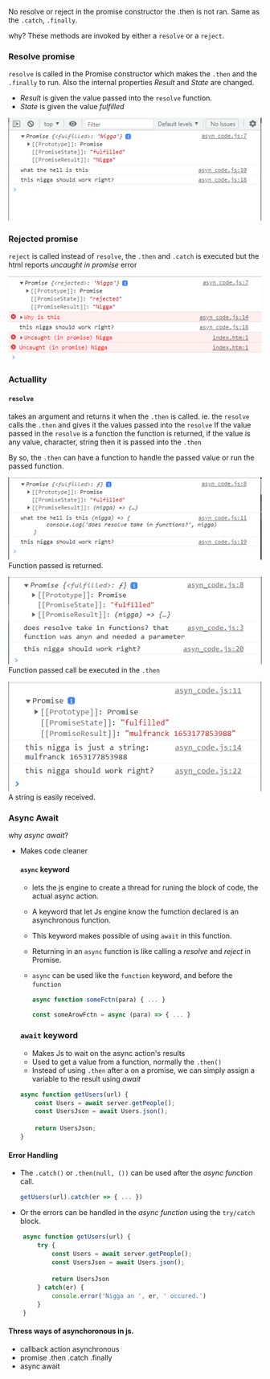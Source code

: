 No resolve or reject in the promise constructor the .then is not ran.
Same as the `.catch`,  `.finally`.

why?
These methods are invoked by either a `resolve` or a `reject`.

### Resolve promise
`resolve` is called in the Promise constructor which makes the `.then` and the `.finally` to run. Also the internal properties _Result_ and _State_ are changed.
- _Result_ is given the value passed into the `resolve` function.
- _State_ is given the value *fulfilled*

![Resolved promise](/assets/resolved%20promise.png)

### Rejected promise
`reject` is called instead of `resolve`, the `.then` and `.catch` is executed but the html reports _uncaught in promise_ error

![Rejected promise](/assets/rejected%20promise.png)


### Actuallity
#### `resolve`
takes an argument and returns it when the `.then` is called. ie. the `resolve` calls the `.then` and gives it the values passed into the `resolve`
If the value passed in the `resolve` is a function the function is returned, if the value is any value, character, string then it is passed into the `.then`

By so, the `.then` can have a function to handle the passed value or run the passed function.

![Resolve returns any thing passed to it](/assets/resolve_returns.png)
Function passed is returned.

![Run a returned function](/assets/running_passed_function.png)
Function passed call be executed in the `.then`

![String passed](/assets/string_passed.png)
A string is easily received.

### Async Await
why _async await_?
- Makes code cleaner

    #### `async` keyword
    - lets the js engine to create a thread for runing the block of code, the actual async action.
    - A keyword that let Js engine know the fumction declared is an asynchronous function.
    - This keyword makes possible of using `await` in this function.
    - Returning in an `async` function is like calling a _resolve_ and _reject_ in Promise.
    - `async` can be used like the `function` keyword, and before the  `function`

        ```js
        async function someFctn(para) { ... }
        ```

        ```js
        const someArowFctn = async (para) => { ... }
        ```

    ### `await` keyword
    - Makes Js to wait on the async action's results
    - Used to get a value from a function, normally the `.then()`
    - Instead of using `.then` after a on a promise, we can simply assign a variable to the result using _await_


    ```js async await
    async function getUsers(url) {
        const Users = await server.getPeople();
        const UsersJson = await Users.json();

        return UsersJson;
    }
    ```

#### Error Handling
- The `.catch()` or `.then(null, ())` can be used after the _async function_ call.
    ```js
    getUsers(url).catch(er => { ... })
    ```

- Or the errors can be handled in the _async function_ using the `try/catch` block.
```js
    async function getUsers(url) {
        try {
            const Users = await server.getPeople();
            const UsersJson = await Users.json();

            return UsersJson
        } catch(er) {
            console.error('Nigga an ', er, ' occured.')
        }
    }

```

#### Thress ways of asynchoronous in js.
- callback action asynchronous
- promise .then .catch .finally
- async await